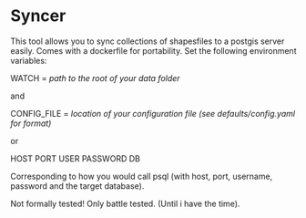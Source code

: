
# Syncer

This tool allows you to sync collections of shapesfiles to a postgis server easily.
Comes with a dockerfile for portability. Set the following environment variables:

WATCH = _path to the root of your data folder_ 

and

CONFIG_FILE = _location of your configuration file (see defaults/config.yaml for format)_

or

HOST
PORT
USER
PASSWORD
DB

Corresponding to how you would call psql (with host, port, username, password
and the target database).

Not formally tested! Only battle tested. (Until i have the time). 
